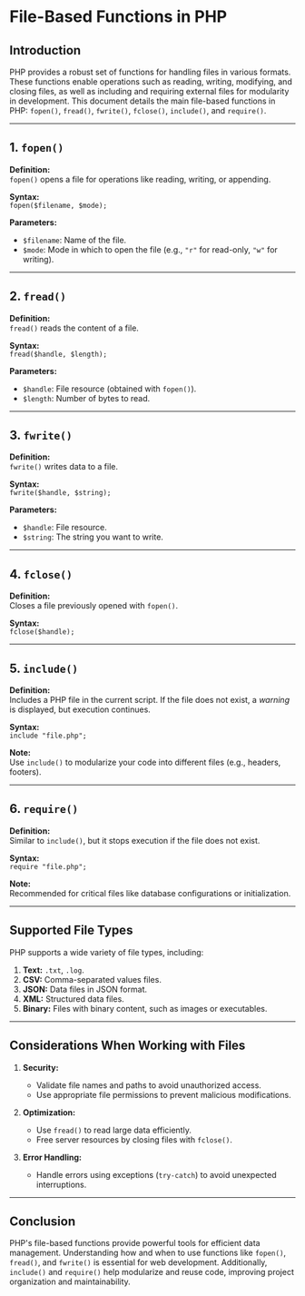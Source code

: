 # File-Based Functions in PHP

## Introduction
PHP provides a robust set of functions for handling files in various formats. These functions enable operations such as reading, writing, modifying, and closing files, as well as including and requiring external files for modularity in development. This document details the main file-based functions in PHP: `fopen()`, `fread()`, `fwrite()`, `fclose()`, `include()`, and `require()`.

---

## 1. `fopen()`
**Definition:**  
`fopen()` opens a file for operations like reading, writing, or appending.

**Syntax:**  
`fopen($filename, $mode);`

**Parameters:**
- `$filename`: Name of the file.
- `$mode`: Mode in which to open the file (e.g., `"r"` for read-only, `"w"` for writing).

---

## 2. `fread()`
**Definition:**  
`fread()` reads the content of a file.

**Syntax:**  
`fread($handle, $length);`

**Parameters:**
- `$handle`: File resource (obtained with `fopen()`).
- `$length`: Number of bytes to read.

---

## 3. `fwrite()`
**Definition:**  
`fwrite()` writes data to a file.

**Syntax:**  
`fwrite($handle, $string);`

**Parameters:**
- `$handle`: File resource.
- `$string`: The string you want to write.

---

## 4. `fclose()`
**Definition:**  
Closes a file previously opened with `fopen()`.

**Syntax:**  
`fclose($handle);`

---

## 5. `include()`
**Definition:**  
Includes a PHP file in the current script. If the file does not exist, a *warning* is displayed, but execution continues.

**Syntax:**  
`include "file.php";`

**Note:**  
Use `include()` to modularize your code into different files (e.g., headers, footers).

---

## 6. `require()`
**Definition:**  
Similar to `include()`, but it stops execution if the file does not exist.

**Syntax:**  
`require "file.php";`

**Note:**  
Recommended for critical files like database configurations or initialization.

---

## Supported File Types
PHP supports a wide variety of file types, including:
1. **Text:** `.txt`, `.log`.
2. **CSV:** Comma-separated values files.
3. **JSON:** Data files in JSON format.
4. **XML:** Structured data files.
5. **Binary:** Files with binary content, such as images or executables.

---

## Considerations When Working with Files
1. **Security:**
   - Validate file names and paths to avoid unauthorized access.
   - Use appropriate file permissions to prevent malicious modifications.

2. **Optimization:**
   - Use `fread()` to read large data efficiently.
   - Free server resources by closing files with `fclose()`.

3. **Error Handling:**
   - Handle errors using exceptions (`try-catch`) to avoid unexpected interruptions.

---

## Conclusion
PHP's file-based functions provide powerful tools for efficient data management. Understanding how and when to use functions like `fopen()`, `fread()`, and `fwrite()` is essential for web development. Additionally, `include()` and `require()` help modularize and reuse code, improving project organization and maintainability.

